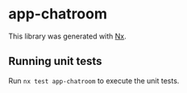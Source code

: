 # app-chatroom

This library was generated with [Nx](https://nx.dev).

## Running unit tests

Run `nx test app-chatroom` to execute the unit tests.
